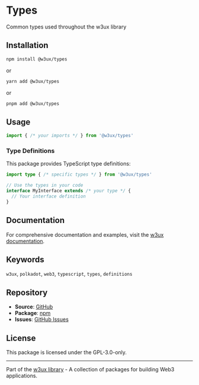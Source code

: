 # Types

Common types used throughout the w3ux library

## Installation

```bash
npm install @w3ux/types
```

or

```bash
yarn add @w3ux/types
```

or

```bash
pnpm add @w3ux/types
```

## Usage

```typescript
import { /* your imports */ } from '@w3ux/types'
```

### Type Definitions

This package provides TypeScript type definitions:

```typescript
import type { /* specific types */ } from '@w3ux/types'

// Use the types in your code
interface MyInterface extends /* your type */ {
  // Your interface definition
}
```

## Documentation

For comprehensive documentation and examples, visit the [w3ux documentation](https://w3ux.org/library/types).

## Keywords

`w3ux`, `polkadot`, `web3`, `typescript`, `types`, `definitions`

## Repository

- **Source**: [GitHub](https://github.com/w3ux/w3ux-library)
- **Package**: [npm](https://www.npmjs.com/package/@w3ux/types)
- **Issues**: [GitHub Issues](https://github.com/w3ux/w3ux-library/issues)

## License

This package is licensed under the GPL-3.0-only.

---

Part of the [w3ux library](https://github.com/w3ux/w3ux-library) - A collection of packages for building Web3 applications.